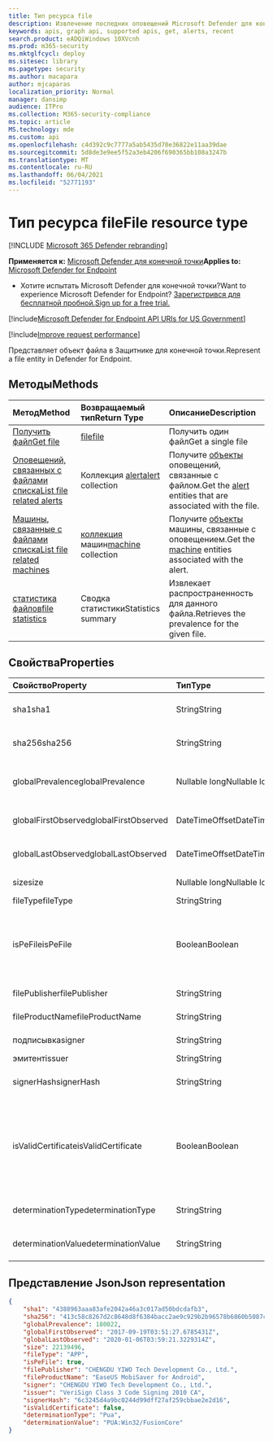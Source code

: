 ```yaml
---
title: Тип ресурса file
description: Извлечение последних оповещений Microsoft Defender для конечных точек, связанных с файлами.
keywords: apis, graph api, supported apis, get, alerts, recent
search.product: eADQiWindows 10XVcnh
ms.prod: m365-security
ms.mktglfcycl: deploy
ms.sitesec: library
ms.pagetype: security
ms.author: macapara
author: mjcaparas
localization_priority: Normal
manager: dansimp
audience: ITPro
ms.collection: M365-security-compliance
ms.topic: article
MS.technology: mde
ms.custom: api
ms.openlocfilehash: c4d392c9c7777a5ab5435d70e36822e11aa39dae
ms.sourcegitcommit: 5d8de3e9ee5f52a3eb4206f690365bb108a3247b
ms.translationtype: MT
ms.contentlocale: ru-RU
ms.lasthandoff: 06/04/2021
ms.locfileid: "52771193"
---
```

# <a name="file-resource-type"></a><span data-ttu-id="36b04-104">Тип ресурса file</span><span class="sxs-lookup"><span data-stu-id="36b04-104">File resource type</span></span>

[!INCLUDE [Microsoft 365 Defender rebranding](../../includes/microsoft-defender.md)]


<span data-ttu-id="36b04-105">**Применяется к:** [Microsoft Defender для конечной точки](https://go.microsoft.com/fwlink/?linkid=2154037)</span><span class="sxs-lookup"><span data-stu-id="36b04-105">**Applies to:** [Microsoft Defender for Endpoint](https://go.microsoft.com/fwlink/?linkid=2154037)</span></span>

- <span data-ttu-id="36b04-106">Хотите испытать Microsoft Defender для конечной точки?</span><span class="sxs-lookup"><span data-stu-id="36b04-106">Want to experience Microsoft Defender for Endpoint?</span></span> [<span data-ttu-id="36b04-107">Зарегистрився для бесплатной пробной.</span><span class="sxs-lookup"><span data-stu-id="36b04-107">Sign up for a free trial.</span></span>](https://www.microsoft.com/microsoft-365/windows/microsoft-defender-atp?ocid=docs-wdatp-exposedapis-abovefoldlink) 

[!include[Microsoft Defender for Endpoint API URIs for US Government](../../includes/microsoft-defender-api-usgov.md)]

[!include[Improve request performance](../../includes/improve-request-performance.md)]


<span data-ttu-id="36b04-108">Представляет объект файла в Защитнике для конечной точки.</span><span class="sxs-lookup"><span data-stu-id="36b04-108">Represent a file entity in Defender for Endpoint.</span></span>

## <a name="methods"></a><span data-ttu-id="36b04-109">Методы</span><span class="sxs-lookup"><span data-stu-id="36b04-109">Methods</span></span>
<span data-ttu-id="36b04-110">Метод</span><span class="sxs-lookup"><span data-stu-id="36b04-110">Method</span></span>|<span data-ttu-id="36b04-111">Возвращаемый тип</span><span class="sxs-lookup"><span data-stu-id="36b04-111">Return Type</span></span> |<span data-ttu-id="36b04-112">Описание</span><span class="sxs-lookup"><span data-stu-id="36b04-112">Description</span></span>
:---|:---|:---
[<span data-ttu-id="36b04-113">Получить файл</span><span class="sxs-lookup"><span data-stu-id="36b04-113">Get file</span></span>](get-file-information.md) | [<span data-ttu-id="36b04-114">file</span><span class="sxs-lookup"><span data-stu-id="36b04-114">file</span></span>](files.md) | <span data-ttu-id="36b04-115">Получить один файл</span><span class="sxs-lookup"><span data-stu-id="36b04-115">Get a single file</span></span> 
[<span data-ttu-id="36b04-116">Оповещений, связанных с файлами списка</span><span class="sxs-lookup"><span data-stu-id="36b04-116">List file related alerts</span></span>](get-file-related-alerts.md) | <span data-ttu-id="36b04-117">Коллекция [alert](alerts.md)</span><span class="sxs-lookup"><span data-stu-id="36b04-117">[alert](alerts.md) collection</span></span> | <span data-ttu-id="36b04-118">Получите [объекты](alerts.md) оповещений, связанные с файлом.</span><span class="sxs-lookup"><span data-stu-id="36b04-118">Get the [alert](alerts.md) entities that are associated with the file.</span></span>
[<span data-ttu-id="36b04-119">Машины, связанные с файлами списка</span><span class="sxs-lookup"><span data-stu-id="36b04-119">List file related machines</span></span>](get-file-related-machines.md) | <span data-ttu-id="36b04-120">[коллекция](machine.md) машин</span><span class="sxs-lookup"><span data-stu-id="36b04-120">[machine](machine.md) collection</span></span> | <span data-ttu-id="36b04-121">Получите [объекты](machine.md) машины, связанные с оповещением.</span><span class="sxs-lookup"><span data-stu-id="36b04-121">Get the [machine](machine.md) entities associated with the alert.</span></span>
[<span data-ttu-id="36b04-122">статистика файлов</span><span class="sxs-lookup"><span data-stu-id="36b04-122">file statistics</span></span>](get-file-statistics.md) | <span data-ttu-id="36b04-123">Сводка статистики</span><span class="sxs-lookup"><span data-stu-id="36b04-123">Statistics summary</span></span> | <span data-ttu-id="36b04-124">Извлекает распространенность для данного файла.</span><span class="sxs-lookup"><span data-stu-id="36b04-124">Retrieves the prevalence for the given file.</span></span>


## <a name="properties"></a><span data-ttu-id="36b04-125">Свойства</span><span class="sxs-lookup"><span data-stu-id="36b04-125">Properties</span></span>
|<span data-ttu-id="36b04-126">Свойство</span><span class="sxs-lookup"><span data-stu-id="36b04-126">Property</span></span> | <span data-ttu-id="36b04-127">Тип</span><span class="sxs-lookup"><span data-stu-id="36b04-127">Type</span></span>    |   <span data-ttu-id="36b04-128">Описание</span><span class="sxs-lookup"><span data-stu-id="36b04-128">Description</span></span> |
|:---|:---|:---|
|<span data-ttu-id="36b04-129">sha1</span><span class="sxs-lookup"><span data-stu-id="36b04-129">sha1</span></span> | <span data-ttu-id="36b04-130">String</span><span class="sxs-lookup"><span data-stu-id="36b04-130">String</span></span> | <span data-ttu-id="36b04-131">Sha1 hash of the file content</span><span class="sxs-lookup"><span data-stu-id="36b04-131">Sha1 hash of the file content</span></span> |
|<span data-ttu-id="36b04-132">sha256</span><span class="sxs-lookup"><span data-stu-id="36b04-132">sha256</span></span> | <span data-ttu-id="36b04-133">String</span><span class="sxs-lookup"><span data-stu-id="36b04-133">String</span></span> | <span data-ttu-id="36b04-134">Sha256 hash of the file content</span><span class="sxs-lookup"><span data-stu-id="36b04-134">Sha256 hash of the file content</span></span> |
|<span data-ttu-id="36b04-135">globalPrevalence</span><span class="sxs-lookup"><span data-stu-id="36b04-135">globalPrevalence</span></span> | <span data-ttu-id="36b04-136">Nullable long</span><span class="sxs-lookup"><span data-stu-id="36b04-136">Nullable long</span></span> | <span data-ttu-id="36b04-137">Распространенность файлов в организации</span><span class="sxs-lookup"><span data-stu-id="36b04-137">File prevalence across organization</span></span> |
|<span data-ttu-id="36b04-138">globalFirstObserved</span><span class="sxs-lookup"><span data-stu-id="36b04-138">globalFirstObserved</span></span> | <span data-ttu-id="36b04-139">DateTimeOffset</span><span class="sxs-lookup"><span data-stu-id="36b04-139">DateTimeOffset</span></span> | <span data-ttu-id="36b04-140">При первом наблюдении файла</span><span class="sxs-lookup"><span data-stu-id="36b04-140">First time the file was observed</span></span> |
|<span data-ttu-id="36b04-141">globalLastObserved</span><span class="sxs-lookup"><span data-stu-id="36b04-141">globalLastObserved</span></span> | <span data-ttu-id="36b04-142">DateTimeOffset</span><span class="sxs-lookup"><span data-stu-id="36b04-142">DateTimeOffset</span></span> | <span data-ttu-id="36b04-143">Последний раз, когда файл был замечен</span><span class="sxs-lookup"><span data-stu-id="36b04-143">Last time the file was observed</span></span> |
|<span data-ttu-id="36b04-144">size</span><span class="sxs-lookup"><span data-stu-id="36b04-144">size</span></span> | <span data-ttu-id="36b04-145">Nullable long</span><span class="sxs-lookup"><span data-stu-id="36b04-145">Nullable long</span></span> | <span data-ttu-id="36b04-146">Размер файла</span><span class="sxs-lookup"><span data-stu-id="36b04-146">Size of the file</span></span> |
|<span data-ttu-id="36b04-147">fileType</span><span class="sxs-lookup"><span data-stu-id="36b04-147">fileType</span></span> | <span data-ttu-id="36b04-148">String</span><span class="sxs-lookup"><span data-stu-id="36b04-148">String</span></span> | <span data-ttu-id="36b04-149">Тип файла</span><span class="sxs-lookup"><span data-stu-id="36b04-149">Type of the file</span></span> |
|<span data-ttu-id="36b04-150">isPeFile</span><span class="sxs-lookup"><span data-stu-id="36b04-150">isPeFile</span></span> | <span data-ttu-id="36b04-151">Boolean</span><span class="sxs-lookup"><span data-stu-id="36b04-151">Boolean</span></span> | <span data-ttu-id="36b04-152">верно, если файл является переносным для выполнения (например, "DLL", "EXE" и т.д.)</span><span class="sxs-lookup"><span data-stu-id="36b04-152">true if the file is portable executable (e.g. "DLL", "EXE", etc.)</span></span> |
|<span data-ttu-id="36b04-153">filePublisher</span><span class="sxs-lookup"><span data-stu-id="36b04-153">filePublisher</span></span> | <span data-ttu-id="36b04-154">String</span><span class="sxs-lookup"><span data-stu-id="36b04-154">String</span></span> | <span data-ttu-id="36b04-155">Издатель файлов</span><span class="sxs-lookup"><span data-stu-id="36b04-155">File publisher</span></span> |
|<span data-ttu-id="36b04-156">fileProductName</span><span class="sxs-lookup"><span data-stu-id="36b04-156">fileProductName</span></span> | <span data-ttu-id="36b04-157">String</span><span class="sxs-lookup"><span data-stu-id="36b04-157">String</span></span> | <span data-ttu-id="36b04-158">Название продукта</span><span class="sxs-lookup"><span data-stu-id="36b04-158">Product name</span></span> |
|<span data-ttu-id="36b04-159">подписывка</span><span class="sxs-lookup"><span data-stu-id="36b04-159">signer</span></span> | <span data-ttu-id="36b04-160">String</span><span class="sxs-lookup"><span data-stu-id="36b04-160">String</span></span> | <span data-ttu-id="36b04-161">Подписатель файлов</span><span class="sxs-lookup"><span data-stu-id="36b04-161">File signer</span></span> |
|<span data-ttu-id="36b04-162">эмитент</span><span class="sxs-lookup"><span data-stu-id="36b04-162">issuer</span></span> | <span data-ttu-id="36b04-163">String</span><span class="sxs-lookup"><span data-stu-id="36b04-163">String</span></span> | <span data-ttu-id="36b04-164">Эмитент файлов</span><span class="sxs-lookup"><span data-stu-id="36b04-164">File issuer</span></span> |
|<span data-ttu-id="36b04-165">signerHash</span><span class="sxs-lookup"><span data-stu-id="36b04-165">signerHash</span></span> | <span data-ttu-id="36b04-166">String</span><span class="sxs-lookup"><span data-stu-id="36b04-166">String</span></span> | <span data-ttu-id="36b04-167">Hash of the signing certificate</span><span class="sxs-lookup"><span data-stu-id="36b04-167">Hash of the signing certificate</span></span> |
|<span data-ttu-id="36b04-168">isValidCertificate</span><span class="sxs-lookup"><span data-stu-id="36b04-168">isValidCertificate</span></span> | <span data-ttu-id="36b04-169">Boolean</span><span class="sxs-lookup"><span data-stu-id="36b04-169">Boolean</span></span> | <span data-ttu-id="36b04-170">Был успешно проверен сертификат подписи агентом Microsoft Defender для конечных точек.</span><span class="sxs-lookup"><span data-stu-id="36b04-170">Was signing certificate successfully verified by Microsoft Defender for Endpoint agent</span></span> |
|<span data-ttu-id="36b04-171">determinationType</span><span class="sxs-lookup"><span data-stu-id="36b04-171">determinationType</span></span> | <span data-ttu-id="36b04-172">String</span><span class="sxs-lookup"><span data-stu-id="36b04-172">String</span></span> | <span data-ttu-id="36b04-173">Тип определения файла</span><span class="sxs-lookup"><span data-stu-id="36b04-173">The determination type of the file</span></span> |
|<span data-ttu-id="36b04-174">determinationValue</span><span class="sxs-lookup"><span data-stu-id="36b04-174">determinationValue</span></span> | <span data-ttu-id="36b04-175">String</span><span class="sxs-lookup"><span data-stu-id="36b04-175">String</span></span> | <span data-ttu-id="36b04-176">Значение определения</span><span class="sxs-lookup"><span data-stu-id="36b04-176">Determination value</span></span> |


## <a name="json-representation"></a><span data-ttu-id="36b04-177">Представление Json</span><span class="sxs-lookup"><span data-stu-id="36b04-177">Json representation</span></span>

```json
{
    "sha1": "4388963aaa83afe2042a46a3c017ad50bdcdafb3",
    "sha256": "413c58c8267d2c8648d8f6384bacc2ae9c929b2b96578b6860b5087cd1bd6462",
    "globalPrevalence": 180022,
    "globalFirstObserved": "2017-09-19T03:51:27.6785431Z",
    "globalLastObserved": "2020-01-06T03:59:21.3229314Z",
    "size": 22139496,
    "fileType": "APP",
    "isPeFile": true,
    "filePublisher": "CHENGDU YIWO Tech Development Co., Ltd.",
    "fileProductName": "EaseUS MobiSaver for Android",
    "signer": "CHENGDU YIWO Tech Development Co., Ltd.",
    "issuer": "VeriSign Class 3 Code Signing 2010 CA",
    "signerHash": "6c3245d4a9bc0244d99dff27af259cbbae2e2d16",
    "isValidCertificate": false,
    "determinationType": "Pua",
    "determinationValue": "PUA:Win32/FusionCore"
}
```
